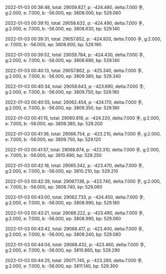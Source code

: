 2022-01-03 00:38:48, total: 29059.827, p: -424.480, delta:7.000 手, g:2.000, e: 7.000, b: -56.000, ep: 3808.000, bp: 529.060

2022-01-03 00:39:10, total: 29058.632, p: -424.490, delta:7.000 手, g:2.000, e: 7.000, b: -56.000, ep: 3808.630, bp: 529.140

2022-01-03 00:39:31, total: 29057.652, p: -424.920, delta:7.000 手, g:2.000, e: 7.000, b: -56.000, ep: 3808.600, bp: 529.190

2022-01-03 00:39:52, total: 29059.784, p: -424.430, delta:7.000 手, g:2.000, e: 7.000, b: -56.000, ep: 3808.690, bp: 529.140

2022-01-03 00:40:13, total: 29057.862, p: -425.340, delta:7.000 手, g:2.000, e: 7.000, b: -56.000, ep: 3809.380, bp: 529.340

2022-01-03 00:40:34, total: 29058.643, p: -423.690, delta:7.000 手, g:2.000, e: 7.000, b: -56.000, ep: 3809.750, bp: 529.180

2022-01-03 00:40:55, total: 29062.454, p: -424.170, delta:7.000 手, g:2.000, e: 7.000, b: -56.000, ep: 3809.350, bp: 529.190

2022-01-03 00:41:15, total: 29060.819, p: -424.220, delta:7.000 手, g:2.000, e: 7.000, b: -56.000, ep: 3809.380, bp: 529.200

2022-01-03 00:41:36, total: 29066.754, p: -423.210, delta:7.000 手, g:2.000, e: 7.000, b: -56.000, ep: 3809.750, bp: 529.120

2022-01-03 00:41:57, total: 29068.674, p: -423.310, delta:7.000 手, g:2.000, e: 7.000, b: -56.000, ep: 3810.690, bp: 529.250

2022-01-03 00:42:18, total: 29065.342, p: -423.470, delta:7.000 手, g:2.000, e: 7.000, b: -56.000, ep: 3810.210, bp: 529.210

2022-01-03 00:42:39, total: 29067.138, p: -423.740, delta:7.000 手, g:2.000, e: 7.000, b: -56.000, ep: 3808.740, bp: 529.060

2022-01-03 00:43:00, total: 29062.733, p: -424.450, delta:7.000 手, g:2.000, e: 7.000, b: -56.000, ep: 3808.990, bp: 529.180

2022-01-03 00:43:21, total: 29068.222, p: -423.490, delta:7.000 手, g:2.000, e: 7.000, b: -56.000, ep: 3808.990, bp: 529.060

2022-01-03 00:43:42, total: 29068.417, p: -423.400, delta:7.000 手, g:2.000, e: 7.000, b: -56.000, ep: 3809.240, bp: 529.080

2022-01-03 00:44:04, total: 29068.432, p: -423.460, delta:7.000 手, g:2.000, e: 7.000, b: -56.000, ep: 3810.860, bp: 529.290

2022-01-03 00:44:25, total: 29071.745, p: -423.260, delta:7.000 手, g:2.000, e: 7.000, b: -56.000, ep: 3811.140, bp: 529.300